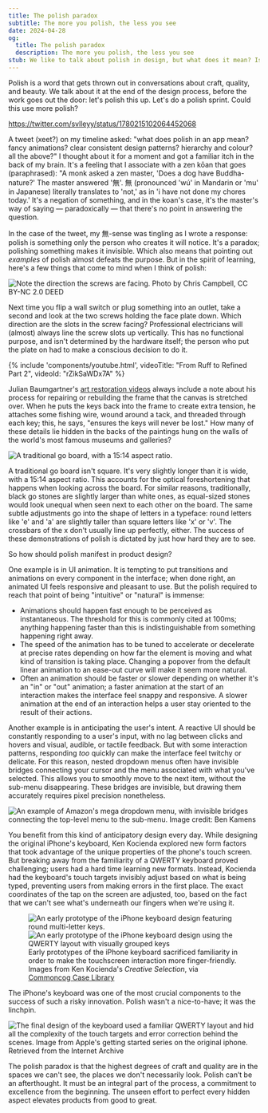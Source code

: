 ```yaml
---
title: The polish paradox
subtitle: The more you polish, the less you see
date: 2024-04-28
og:
  title: The polish paradox
  description: The more you polish, the less you see
stub: We like to talk about polish in design, but what does it mean? Is it just a fancy word for quality? Or is there something deeper at play?
---
```


Polish is a word that gets thrown out in conversations about craft, quality, and beauty. We talk about it at the end of the design process, before the work goes out the door: let's polish this up. Let's do a polish sprint. Could this use more polish?

https://twitter.com/svlleyy/status/1780215102064452068

A tweet (xeet?) on my timeline asked: "what does polish in an app mean? fancy animations? clear consistent design patterns? hierarchy and colour? all the above?" I thought about it for a moment and got a familiar itch in the back of my brain. It's a feeling that I associate with a zen kōan that goes (paraphrased): "A monk asked a zen master, 'Does a dog have Buddha-nature?' The master answered '無'. 無 (pronounced 'wú' in Mandarin or 'mu' in Japanese) literally translates to 'not,' as in 'i have not done my chores today.' It's a negation of something, and in the koan's case, it's the master's way of saying — paradoxically — that there's no point in answering the question.

In the case of the tweet, my 無-sense was tingling as I wrote a response: polish is something only the person who creates it will notice. It's a paradox; polishing something makes it invisible. Which also means that pointing out *examples* of polish almost defeats the purpose. But in the spirit of learning, here's a few things that come to mind when I think of polish:


![Note the direction the screws are facing. <span class="figure--credit">Photo by [Chris Campbell](https://www.flickr.com/photos/cgc/378846733), [CC BY-NC 2.0 DEED](https://creativecommons.org/licenses/by-nc/2.0/)</span>](/images/polish-0.jpg)

Next time you flip a wall switch or plug something into an outlet, take a second and look at the two screws holding the face plate down. Which direction are the slots in the screw facing? Professional electricians will (almost) always line the screw slots up vertically. This has no functional purpose, and isn't determined by the hardware itself; the person who put the plate on had to make a conscious decision to do it.

{% include 'components/youtube.html', videoTitle: "From Ruff to Refined Part 2", videoId: "rZikSaWDx7A" %}

Julian Baumgartner's [art restoration videos](https://youtu.be/rZikSaWDx7A?si=WshOMhQD2FdP4CG3&t=1208) always include a note about his process for repairing or rebuilding the frame that the canvas is stretched over. When he puts the keys back into the frame to create extra tension, he attaches some fishing wire, wound around a tack, and threaded through each key; this, he says, "ensures the keys will never be lost." How many of these details lie hidden in the backs of the paintings hung on the walls of the world's most famous museums and galleries?

![A traditional go board, with a 15:14 aspect ratio.](/images/polish-5.jpg)

A traditional go board isn't square. It's very slightly longer than it is wide, with a 15:14 aspect ratio. This accounts for the optical foreshortening that happens when looking across the board. For similar reasons, traditionally, black go stones are slightly larger than white ones, as equal-sized stones would look unequal when seen next to each other on the board. The same subtle adjustments go into the shape of letters in a typeface: round letters like 'e' and 'a' are slightly taller than square letters like 'x' or 'v'. The crossbars of the x don't usually line up perfectly, either. The success of these demonstrations of polish is dictated by just how hard they are to see.

So how should polish manifest in product design?

One example is in UI animation. It is tempting to put transitions and animations on every component in the interface; when done right, an animated UI feels responsive and pleasant to use. But the polish required to reach that point of being "intuitive" or "natural" is immense:
- Animations should happen fast enough to be perceived as instantaneous. The threshold for this is commonly cited at 100ms; anything happening faster than this is indistinguishable from something happening right away.
- The speed of the animation has to be tuned to accelerate or decelerate at precise rates depending on how far the element is moving and what kind of transition is taking place. Changing a popover from the default linear animation to an ease-out curve will make it seem more natural.
- Often an animation should be faster or slower depending on whether it's an "in" or "out" animation; a faster animation at the start of an interaction makes the interface feel snappy and responsive. A slower animation at the end of an interaction helps a user stay oriented to the result of their actions.

Another example is in anticipating the user's intent. A reactive UI should be constantly responding to a user's input, with no lag between clicks and hovers and visual, audible, or tactile feedback. But with some interaction patterns, responding _too_ quickly can make the interface feel twitchy or delicate. For this reason, nested dropdown menus often have invisible bridges connecting your cursor and the menu associated with what you've selected. This allows you to smoothly move to the next item, without the sub-menu disappearing. These bridges are invisible, but drawing them accurately requires pixel precision nonetheless.

![An example of Amazon's mega dropdown menu, with invisible bridges connecting the top-level menu to the sub-menu.
 <span class="figure--credit">Image credit: [Ben Kamens](https://bjk5.com/post/44698559168/breaking-down-amazons-mega-dropdown)</span>](/images/polish-1.jpg)


You benefit from this kind of anticipatory design every day. While designing the original iPhone's keyboard, Ken Kocienda explored new form factors that took advantage of the unique properties of the phone's touch screen. But breaking away from the familiarity of a QWERTY keyboard proved challenging; users had a hard time learning new formats. Instead, Kocienda had the keyboard's touch targets invisibly adjust based on what is being typed, preventing users from making errors in the first place. The exact coordinates of the tap on the screen are adjusted, too, based on the fact that we can't see what's underneath our fingers when we're using it.

<figure>
    <div class="l--flex">
        <div class="l--flex-auto"><img src="/images/polish-2.jpg" alt="An early prototype of the iPhone keyboard design featuring round multi-letter keys."/></div>
        <div class="l--flex-auto"><img src="/images/polish-3.jpg" alt="An early prototype of the iPhone keyboard design using the QWERTY layout with visually grouped keys"/></div>
    </div>
    <figcaption>Early prototypes of the iPhone keyboard sacrificed familiarity in order to make the touchscreen interaction more finger-friendly. <span class="figure--credit">Images from Ken Kocienda's <i>Creative Selection</i>, via <a href="https://commoncog.com/c/cases/the-iphone-keyboard-make-it-or-break-it/">Commoncog Case Library</a></span></figcaption>
</figure>

The iPhone's keyboard was one of the most crucial components to the success of such a risky innovation. Polish wasn't a nice-to-have; it was the linchpin.

![The final design of the keyboard used a familiar QWERTY layout and hid all the complexity of the touch targets and error correction behind the scenes. <span class="figure--credit">Image from Apple's getting started series on the original iphone. Retrieved from the [Internet Archive](https://web.archive.org/web/20071007150039/http://www.apple.com/iphone/gettingstarted/keyboard.html)</span>](/images/polish-4.jpg)

The polish paradox is that the highest degrees of craft and quality are in the spaces we can't see, the places we don't necessarily look. Polish can’t be an afterthought. It must be an integral part of the process, a commitment to excellence from the beginning. The unseen effort to perfect every hidden aspect elevates products from good to great.